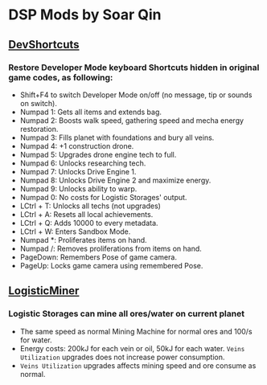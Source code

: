 ﻿# DSP Mods by Soar Qin

## [DevShortcuts](DevShortcuts)
### Restore Developer Mode keyboard Shortcuts hidden in original game codes, as following:
* Shift+F4 to switch Developer Mode on/off (no message, tip or sounds on switch).
* Numpad 1: Gets all items and extends bag.
* Numpad 2: Boosts walk speed, gathering speed and mecha energy restoration.
* Numpad 3: Fills planet with foundations and bury all veins.
* Numpad 4: +1 construction drone.
* Numpad 5: Upgrades drone engine tech to full.
* Numpad 6: Unlocks researching tech.
* Numpad 7: Unlocks Drive Engine 1.
* Numpad 8: Unlocks Drive Engine 2 and maximize energy.
* Numpad 9: Unlocks ability to warp.
* Numpad 0: No costs for Logistic Storages' output.
* LCtrl + T: Unlocks all techs (not upgrades)
* LCtrl + A: Resets all local achievements.
* LCtrl + Q: Adds 10000 to every metadata.
* LCtrl + W: Enters Sandbox Mode.
* Numpad *: Proliferates items on hand.
* Numpad /: Removes proliferations from items on hand.
* PageDown: Remembers Pose of game camera.
* PageUp: Locks game camera using remembered Pose.


## [LogisticMiner](LogisticMiner)
### Logistic Storages can mine all ores/water on current planet
* The same speed as normal Mining Machine for normal ores and 100/s for water.
* Energy costs: 200kJ for each vein or oil, 50kJ for each water. `Veins Utilization` upgrades does not increase power consumption.
* `Veins Utilization` upgrades affects mining speed and ore consume as normal.

